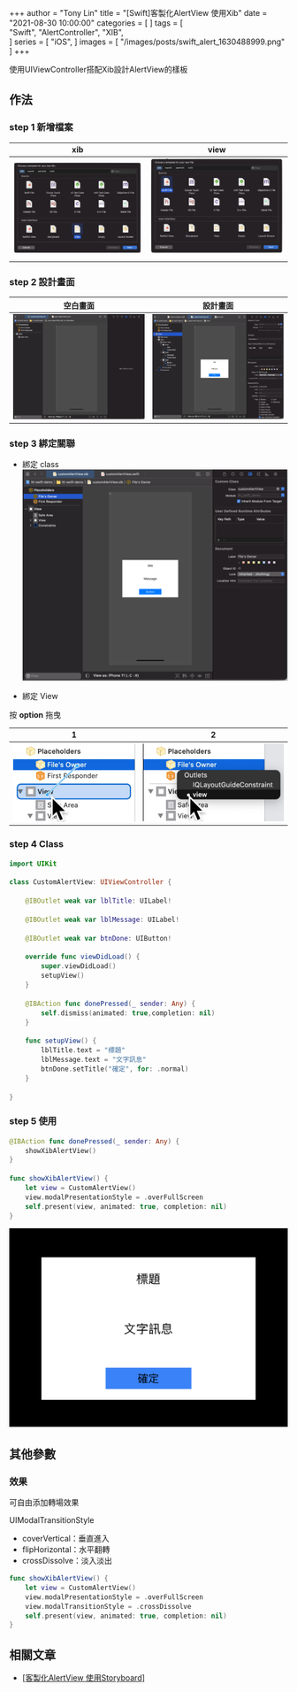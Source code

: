 +++
author = "Tony Lin"
title = "[Swift]客製化AlertView 使用Xib"
date = "2021-08-30 10:00:00"
categories = [
]
tags = [    
  "Swift",
  "AlertController",
  "XIB",  
]
series = [
  "iOS",
]
images = [
  "/images/posts/swift_alert_1630488999.png"
]
+++

使用UIViewController搭配Xib設計AlertView的樣板
<!--more-->

## 作法

### step 1 新增檔案

|                     xib                      |                     view                     |
| :------------------------------------------: | :------------------------------------------: |
| ![image](/images/posts/swift_alert_1630487835.png) | ![image](/images/posts/swift_alert_1630487836.png) |

### step 2 設計畫面

|                   空白畫面                   |                   設計畫面                   |
| :------------------------------------------: | :------------------------------------------: |
| ![image](/images/posts/swift_alert_1630487933.png) | ![image](/images/posts/swift_alert_1630487948.png) |

### step 3 綁定關聯

- 綁定 class
![image](/images/posts/swift_alert_1630487950.png)

- 綁定 View

按 **option** 拖曳

|                      1                       |                      2                       |
| :------------------------------------------: | :------------------------------------------: |
| ![image](/images/posts/swift_alert_1630487988.png) | ![image](/images/posts/swift_alert_1630487989.png) |

### step 4 Class

```swift
import UIKit

class CustomAlertView: UIViewController {
    
    @IBOutlet weak var lblTitle: UILabel!
    
    @IBOutlet weak var lblMessage: UILabel!
    
    @IBOutlet weak var btnDone: UIButton!
    
    override func viewDidLoad() {
        super.viewDidLoad()
        setupView()
    }
    
    @IBAction func donePressed(_ sender: Any) {
        self.dismiss(animated: true,completion: nil)
    }
    
    func setupView() {
        lblTitle.text = "標題"
        lblMessage.text = "文字訊息"
        btnDone.setTitle("確定", for: .normal)
    }
    
}
```

### step 5 使用

```swift
@IBAction func donePressed(_ sender: Any) {
    showXibAlertView()
}

func showXibAlertView() {
    let view = CustomAlertView()
    view.modalPresentationStyle = .overFullScreen
    self.present(view, animated: true, completion: nil)
}
```

![image](/images/posts/swift_alert_1630488999.png)


## 其他參數

### 效果

可自由添加轉場效果

UIModalTransitionStyle
- coverVertical：垂直進入
- flipHorizontal：水平翻轉
- crossDissolve：淡入淡出

```swift
func showXibAlertView() {
    let view = CustomAlertView()
    view.modalPresentationStyle = .overFullScreen
    view.modalTransitionStyle = .crossDissolve
    self.present(view, animated: true, completion: nil)
}
```


## 相關文章

- [[客製化AlertView 使用Storyboard]](/posts/ios/swift/alertview/custom_alert_storyboard)
